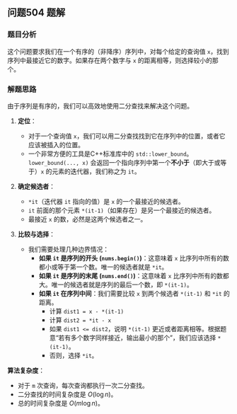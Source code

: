 ## 问题504 题解

### 题目分析

这个问题要求我们在一个有序的（非降序）序列中，对每个给定的查询值 `x`，找到序列中最接近它的数字。如果存在两个数字与 `x` 的距离相等，则选择较小的那个。

### 解题思路

由于序列是有序的，我们可以高效地使用二分查找来解决这个问题。

1.  **定位**：
    -   对于一个查询值 `x`，我们可以用二分查找找到它在序列中的位置，或者它应该被插入的位置。
    -   一个非常方便的工具是C++标准库中的 `std::lower_bound`。`lower_bound(..., x)` 会返回一个指向序列中第一个**不小于**（即大于或等于）`x` 的元素的迭代器，我们称之为 `it`。

2.  **确定候选者**：
    -   `*it`（迭代器 `it` 指向的值）是 `x` 的一个最接近的候选者。
    -   `it` 前面的那个元素 `*(it-1)`（如果存在）是另一个最接近的候选者。
    -   最接近 `x` 的数，必然是这两个候选者之一。

3.  **比较与选择**：
    -   我们需要处理几种边界情况：
        -   **如果 `it` 是序列的开头 (`nums.begin()`)**：这意味着 `x` 比序列中所有的数都小或等于第一个数。唯一的候选者就是 `*it`。
        -   **如果 `it` 是序列的末尾 (`nums.end()`)**：这意味着 `x` 比序列中所有的数都大。唯一的候选者就是序列的最后一个数，即 `*(it-1)`。
        -   **如果 `it` 在序列中间**：我们需要比较 `x` 到两个候选者 `*(it-1)` 和 `*it` 的距离。
            -   计算 `dist1 = x - *(it-1)`
            -   计算 `dist2 = *it - x`
            -   如果 `dist1 <= dist2`，说明 `*(it-1)` 更近或者距离相等。根据题意“若有多个数字同样接近，输出最小的那个”，我们应该选择 `*(it-1)`。
            -   否则，选择 `*it`。

**算法复杂度**：
-   对于 `m` 次查询，每次查询都执行一次二分查找。
-   二分查找的时间复杂度是 $O(\log n)$。
-   总的时间复杂度是 $O(m \log n)$。
